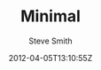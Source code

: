 ---
title: "Minimal"
github: https://github.com/orderedlist/minimal
demo: http://orderedlist.com/minimal/
author: Steve Smith

ssg:
  - Jekyll
cms:
  - No Cms
date: 2012-04-05T13:10:55Z
github_branch: master
description: "A Theme for GitHub Pages"
stale: true
---